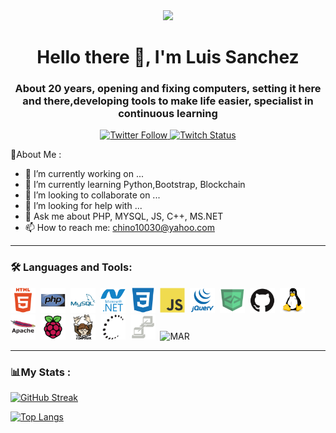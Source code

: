 <div id="header" align="center">
<img src="https://c.tenor.com/2fXbn6Xtt0UAAAAC/software-software-development.gif" width="200">
<h1 align="center" > Hello there 👋, I'm Luis Sanchez </h1>
<h3 align="center" >
    About 20 years, opening and fixing computers, setting it here and there,developing tools to make life easier, specialist in continuous learning  
</h3>
</div>
<div id="badges" align="center">

<a href="https://twitter.com/sanchezluisal" >  
    <img alt="Twitter Follow" src="https://img.shields.io/twitter/follow/sanchezluisal?color=green&label=Twitter&logo=twitter&style=for-the-badge">
</a>

<a href="https://www.twitch.tv/chino10030" >
    <img alt="Twitch Status" src="https://img.shields.io/twitch/status/chino10030?color=green&logo=twitch&style=for-the-badge">
</a>

</div>



 🤳About Me :

- 🔭 I’m currently working on ...
- 🌱 I’m currently learning Python,Bootstrap, Blockchain 
- 👯 I’m looking to collaborate on ...
- 🤔 I’m looking for help with ...
- 💬 Ask me about PHP, MYSQL, JS, C++, MS.NET
- 📫 How to reach me: chino10030@yahoo.com
---
<div aling="left">
<h3>🛠 Languages and Tools:</h3>
<div>
<img src="https://github.com/devicons/devicon/blob/master/icons/html5/html5-plain-wordmark.svg" title="HTML5" alt="HTML5" width="40" height="40" />&nbsp;
<img src="https://github.com/devicons/devicon/blob/master/icons/php/php-original.svg" title="PHP" alt="PHP" width="40" height="40" />&nbsp;
<img src="https://github.com/devicons/devicon/blob/master/icons/mysql/mysql-plain-wordmark.svg" title="MYSQL" alt="MYSQL" width="40" height="40" />&nbsp;
<img src="https://github.com/devicons/devicon/blob/master/icons/dot-net/dot-net-plain-wordmark.svg" title="NET" alt="NET" width="40" height="40" />&nbsp;
<img src="https://github.com/devicons/devicon/blob/master/icons/css3/css3-plain.svg" title="CSS3" alt="CSS3" width="40" height="40" />&nbsp;
<img src="https://github.com/devicons/devicon/blob/master/icons/javascript/javascript-original.svg" title="JS" alt="JS" width="40" height="40" />&nbsp;
<img src="https://github.com/devicons/devicon/blob/master/icons/jquery/jquery-plain-wordmark.svg" title="JQ" alt="JQ" width="40" height="40" />&nbsp;
<img src="https://github.com/devicons/devicon/blob/master/icons/devicon/devicon-original.svg" title="DEV" alt="DEV" width="40" height="40" />&nbsp;
<img src="https://github.com/devicons/devicon/blob/master/icons/github/github-original.svg" title="GIT" alt="GIT" width="40" height="40" />&nbsp;
<img src="https://github.com/devicons/devicon/blob/master/icons/linux/linux-original.svg" title="LIN" alt="LIN" width="40" height="40" />&nbsp;
<img src="https://github.com/devicons/devicon/blob/master/icons/apache/apache-original-wordmark.svg" title="APA" alt="APA" width="40" height="40" />&nbsp;
<img src="https://github.com/devicons/devicon/blob/master/icons/raspberrypi/raspberrypi-original.svg" title="rasp" alt="rasp" width="40" height="40" />&nbsp;
<img src="https://github.com/devicons/devicon/blob/master/icons/composer/composer-original.svg" title="COM" alt="COM" width="40" height="40" />&nbsp;
<img src="https://github.com/devicons/devicon/blob/master/icons/ssh/ssh-original.svg" title="SSH" alt="SSH" width="40" height="40" />&nbsp;
<img src="https://github.com/devicons/devicon/blob/master/icons/putty/putty-plain.svg" title="PUT" alt="PUT" width="40" height="40" />&nbsp;
<img src="https://www.linuxadictos.com/wp-content/uploads/mariadb.jpg" title="MAR" alt="MAR" width="65" height="40" />&nbsp;
</div>
</div>

---

### 📊My Stats :

[![GitHub Streak](http://github-readme-streak-stats.herokuapp.com?user=chino10030)](https://git.io/streak-stats)

[![Top Langs](https://github-readme-stats.vercel.app/api/top-langs/?username=chino10030&langs_count=8)](https://github.com/anuraghazra/github-readme-stats)



